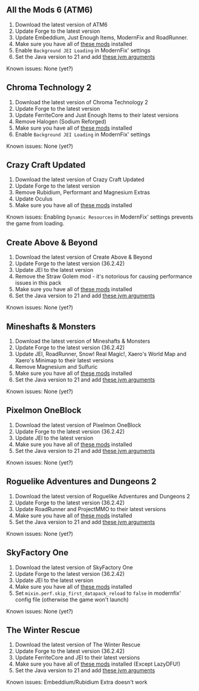 ## All the Mods 6 (ATM6)

1. Download the latest version of ATM6
2. Update Forge to the latest version
3. Update Embeddium, Just Enough Items, ModernFix and RoadRunner.
4. Make sure you have all of [these mods](https://github.com/Radk6/MC-Optimization-Guide/blob/main/mods-n-stuff/1.16.5.md) installed
5. Enable `Background JEI Loading` in ModernFix' settings
6. Set the Java version to 21 and add [these jvm arguments](https://github.com/embeddedt/ModernFix/wiki/1.16---required-arguments-for-Java-17)

Known issues: None (yet?)

## Chroma Technology 2

1. Download the latest version of Chroma Technology 2
2. Update Forge to the latest version
3. Update FerriteCore and Just Enough Items to their latest versions
4. Remove Halogen (Sodium Reforged)
5. Make sure you have all of [these mods](https://github.com/Radk6/MC-Optimization-Guide/blob/main/mods-n-stuff/1.16.5.md) installed
6. Enable `Background JEI Loading` in ModernFix' settings

Known issues: None (yet?)

## Crazy Craft Updated

1. Download the latest version of Crazy Craft Updated
2. Update Forge to the latest version
3. Remove Rubidium, Performant and Magnesium Extras
4. Update Oculus
5. Make sure you have all of [these mods](https://github.com/Radk6/MC-Optimization-Guide/blob/main/mods-n-stuff/1.16.5.md) installed

Known issues: Enabling `Dynamic Resources` in ModernFix' settings prevents the game from loading.

## Create Above & Beyond

1. Download the latest version of Create Above & Beyond
2. Update Forge to the latest version (36.2.42)
3. Update JEI to the latest version
4. Remove the Straw Golem mod - it's notorious for causing performance issues in this pack
5. Make sure you have all of [these mods](https://github.com/Radk6/MC-Optimization-Guide/blob/main/mods-n-stuff/1.16.5.md) installed
6. Set the Java version to 21 and add [these jvm arguments](https://github.com/embeddedt/ModernFix/wiki/1.16---required-arguments-for-Java-17)

Known issues: None (yet?)

## Mineshafts & Monsters

1. Download the latest version of Mineshafts & Monsters
2. Update Forge to the latest version (36.2.42)
3. Update JEI, RoadRunner, Snow! Real Magic!, Xaero's World Map and Xaero's Minimap to their latest versions
4. Remove Magnesium and Sulfuric
5. Make sure you have all of [these mods](https://github.com/Radk6/MC-Optimization-Guide/blob/main/mods-n-stuff/1.16.5.md) installed
6. Set the Java version to 21 and add [these jvm arguments](https://github.com/embeddedt/ModernFix/wiki/1.16---required-arguments-for-Java-17)

Known issues: None (yet?)

## Pixelmon OneBlock

1. Download the latest version of Pixelmon OneBlock
2. Update Forge to the latest version (36.2.42)
3. Update JEI to the latest version
4. Make sure you have all of [these mods](https://github.com/Radk6/MC-Optimization-Guide/blob/main/mods-n-stuff/1.16.5.md) installed
5. Set the Java version to 21 and add [these jvm arguments](https://github.com/embeddedt/ModernFix/wiki/1.16---required-arguments-for-Java-17)

Known issues: None (yet?)

## Roguelike Adventures and Dungeons 2

1. Download the latest version of Roguelike Adventures and Dungeons 2
2. Update Forge to the latest version (36.2.42)
3. Update RoadRunner and ProjectMMO to their latest versions
4. Make sure you have all of [these mods](https://github.com/Radk6/MC-Optimization-Guide/blob/main/mods-n-stuff/1.16.5.md) installed
5. Set the Java version to 21 and add [these jvm arguments](https://github.com/embeddedt/ModernFix/wiki/1.16---required-arguments-for-Java-17)

Known issues: None (yet?)

## SkyFactory One

1. Download the latest version of SkyFactory One
2. Update Forge to the latest version (36.2.42)
3. Update JEI to the latest version
4. Make sure you have all of [these mods](https://github.com/Radk6/MC-Optimization-Guide/blob/main/mods-n-stuff/1.16.5.md) installed
5. Set `mixin.perf.skip_first_datapack_reload` to `false` in modernfix' config file (otherwise the game won't launch)

Known issues: None (yet?)

## The Winter Rescue

1. Download the latest version of The Winter Rescue
2. Update Forge to the latest version (36.2.42)
3. Update FerriteCore and JEI to their latest versions
4. Make sure you have all of [these mods](https://github.com/Radk6/MC-Optimization-Guide/blob/main/mods-n-stuff/1.16.5.md) installed (Except LazyDFU!)
5. Set the Java version to 21 and add [these jvm arguments](https://github.com/embeddedt/ModernFix/wiki/1.16---required-arguments-for-Java-17)

Known issues: Embeddium/Rubidium Extra doesn't work
